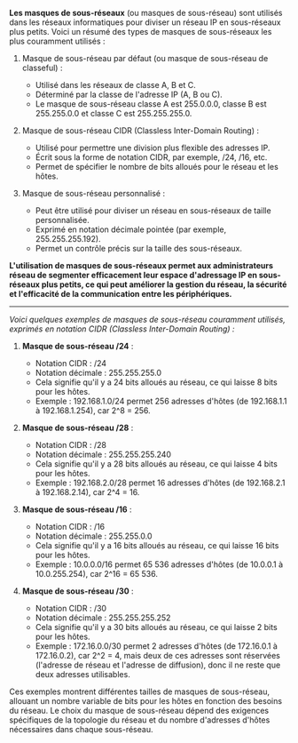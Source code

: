 **Les masques de sous-réseaux** (ou masques de sous-réseau) sont utilisés dans les réseaux informatiques pour diviser un réseau IP en sous-réseaux plus petits. Voici un résumé des types de masques de sous-réseaux les plus couramment utilisés :

1. Masque de sous-réseau par défaut (ou masque de sous-réseau de classeful) :

   - Utilisé dans les réseaux de classe A, B et C.
   - Déterminé par la classe de l'adresse IP (A, B ou C).
   - Le masque de sous-réseau classe A est 255.0.0.0, classe B est 255.255.0.0 et classe C est 255.255.255.0.

2. Masque de sous-réseau CIDR (Classless Inter-Domain Routing) :

   - Utilisé pour permettre une division plus flexible des adresses IP.
   - Écrit sous la forme de notation CIDR, par exemple, /24, /16, etc.
   - Permet de spécifier le nombre de bits alloués pour le réseau et les hôtes.

3. Masque de sous-réseau personnalisé :
   - Peut être utilisé pour diviser un réseau en sous-réseaux de taille personnalisée.
   - Exprimé en notation décimale pointée (par exemple, 255.255.255.192).
   - Permet un contrôle précis sur la taille des sous-réseaux.

**L'utilisation de masques de sous-réseaux permet aux administrateurs réseau de segmenter efficacement leur espace d'adressage IP en sous-réseaux plus petits, ce qui peut améliorer la gestion du réseau, la sécurité et l'efficacité de la communication entre les périphériques.**

---

_Voici quelques exemples de masques de sous-réseau couramment utilisés, exprimés en notation CIDR (Classless Inter-Domain Routing) :_

1. **Masque de sous-réseau /24** :

   - Notation CIDR : /24
   - Notation décimale : 255.255.255.0
   - Cela signifie qu'il y a 24 bits alloués au réseau, ce qui laisse 8 bits pour les hôtes.
   - Exemple : 192.168.1.0/24 permet 256 adresses d'hôtes (de 192.168.1.1 à 192.168.1.254), car 2^8 = 256.

2. **Masque de sous-réseau /28** :

   - Notation CIDR : /28
   - Notation décimale : 255.255.255.240
   - Cela signifie qu'il y a 28 bits alloués au réseau, ce qui laisse 4 bits pour les hôtes.
   - Exemple : 192.168.2.0/28 permet 16 adresses d'hôtes (de 192.168.2.1 à 192.168.2.14), car 2^4 = 16.

3. **Masque de sous-réseau /16** :

   - Notation CIDR : /16
   - Notation décimale : 255.255.0.0
   - Cela signifie qu'il y a 16 bits alloués au réseau, ce qui laisse 16 bits pour les hôtes.
   - Exemple : 10.0.0.0/16 permet 65 536 adresses d'hôtes (de 10.0.0.1 à 10.0.255.254), car 2^16 = 65 536.

4. **Masque de sous-réseau /30** :
   - Notation CIDR : /30
   - Notation décimale : 255.255.255.252
   - Cela signifie qu'il y a 30 bits alloués au réseau, ce qui laisse 2 bits pour les hôtes.
   - Exemple : 172.16.0.0/30 permet 2 adresses d'hôtes (de 172.16.0.1 à 172.16.0.2), car 2^2 = 4, mais deux de ces adresses sont réservées (l'adresse de réseau et l'adresse de diffusion), donc il ne reste que deux adresses utilisables.

Ces exemples montrent différentes tailles de masques de sous-réseau, allouant un nombre variable de bits pour les hôtes en fonction des besoins du réseau. Le choix du masque de sous-réseau dépend des exigences spécifiques de la topologie du réseau et du nombre d'adresses d'hôtes nécessaires dans chaque sous-réseau.
